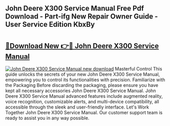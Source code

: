 ## John Deere X300 Service Manual Free Pdf Download - Part-ifg New Repair Owner Guide - User Service Edition KbxBy

# <h2><a href="http://bc95932.oget.top/?id=John+Deere+X300+Service+Manual">🔗Download New 👉🔴 John Deere X300 Service Manual</a></h2>

[![John Deere X300 Service Manual new download](https://i.imgur.com/5g1atiW.png)](http://bc95932.oget.top/?id=John+Deere+X300+Service+Manual)
Masterful Control This guide unlocks the secrets of your new John Deere X300 Service Manual, empowering you to control its functionalities with precision. Familiarize with the Packaging Before discarding the packaging, please ensure you have kept all necessary accessories John Deere X300 Service Manual. John Deere X300 Service Manual advanced features include augmented reality, voice recognition, customizable alerts, and multi-device compatibility, all accessible through the sleek and user-friendly interface. Let's Work Together John Deere X300 Service Manual. Our customer support team is ready to assist you in any way possible.
